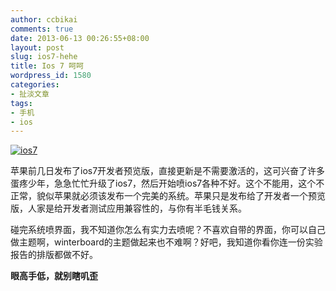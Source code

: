 ```yaml
---
author: ccbikai
comments: true
date: 2013-06-13 00:26:55+08:00
layout: post
slug: ios7-hehe
title: Ios 7 呵呵
wordpress_id: 1580
categories:
- 扯淡文章
tags:
- 手机
- ios
---
```

[![ios7](http://ww2.sinaimg.cn/large/4eda25f5gw1e5ltsxhp7pj20go0tlq6s.jpg)](http://ww2.sinaimg.cn/large/4eda25f5gw1e5ltsxhp7pj20go0tlq6s.jpg)

苹果前几日发布了ios7开发者预览版，直接更新是不需要激活的，这可兴奋了许多蛋疼少年，急急忙忙升级了ios7，然后开始喷ios7各种不好。<!-- more -->这个不能用，这个不正常，貌似苹果就必须该发布一个完美的系统。苹果只是发布给了开发者一个预览版，人家是给开发者测试应用兼容性的，与你有半毛钱关系。

碰完系统喷界面，我不知道你怎么有实力去喷呢？不喜欢自带的界面，你可以自己做主题啊，winterboard的主题做起来也不难啊？好吧，我知道你看你连一份实验报告的排版都做不好。

**眼高手低，就别瞎叽歪**
